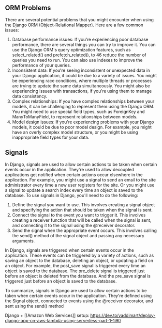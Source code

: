 

## ORM Problems

There are several potential problems that you might encounter when using the Django ORM (Object-Relational Mapper). Here are a few common issues:
1. Database performance issues: If you're experiencing poor database performance, there are several things you can try to improve it. You can use the Django ORM's query optimization features, such as select_related() and prefetch_related(), to 46 reduce the number of queries you need to run. You can also use indexes to improve the performance of your queries. 
2. Inconsistent data: If you're seeing inconsistent or unexpected data in your Django application, it could be due to a variety of issues. You might be experiencing race conditions, where multiple threads or processes are trying to update the same data simultaneously. You might also be experiencing issues with transactions, if you're using them to manage data consistency.
3. Complex relationships: If you have complex relationships between your models, it can be challenging to represent them using the Django ORM. You might need to use special field types, such as ForeignKey and ManyToManyField, to represent relationships between models.
4. Model design issues: If you're experiencing problems with your Django models, it could be due to poor model design. For example, you might have an overly complex model structure, or you might be using inappropriate field types for your data.


## Signals
In Django, signals are used to allow certain actions to be taken when certain events occur in the application. They're used to allow decoupled applications get notified when certain actions occur elsewhere in the application. For example, you might use a signal to send an email to the site administrator every time a new user registers for the site. Or you might use a signal to update a search index every time an object is saved to the database. To use signals in Django, you'll need to do the following: 
1. Define the signal you want to use. This involves creating a signal object and specifying the action that should be taken when the signal is sent.
2. Connect the signal to the event you want to trigger it. This involves creating a receiver function that will be called when the signal is sent, and connecting it to the signal using the @receiver decorator. 
3. Send the signal when the appropriate event occurs. This involves calling the send() method of the signal object and passing any necessary arguments.


In Django, signals are triggered when certain events occur in the application. These events can be triggered by a variety of actions, such as saving an object to the database, deleting an object, or updating a field on an object. For example, the post_save signal is triggered every time an object is saved to the database. The pre_delete signal is triggered just before an object is deleted from the database. And the pre_save signal is triggered just before an object is saved to the database.

To summarize, signals in Django are used to allow certain actions to be taken when certain events occur in the application. They're defined using the Signal object, connected to events using the @receiver decorator, and sent using the send() method

Django + [[Amazon Web Services]] setup:
https://dev.to/vaddimart/deploy-django-app-on-aws-lambda-using-serverless-part-1-1i90